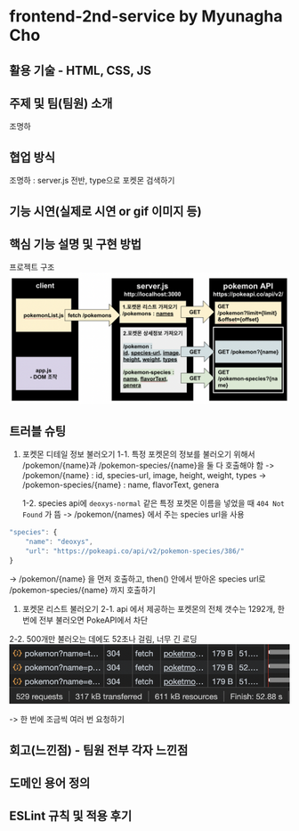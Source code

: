 # frontend-2nd-service by Myunagha Cho

## 활용 기술 - HTML, CSS, JS

## 주제 및 팀(팀원) 소개

조명하

## 협업 방식

조명하 : server.js 전반, type으로 포켓몬 검색하기

## 기능 시연(실제로 시연 or gif 이미지 등)

## 핵심 기능 설명 및 구현 방법

프로젝트 구조
![]('./../프로젝트%20구조.png)

## 트러블 슈팅

1. 포켓몬 디테일 정보 불러오기
   1-1. 특정 포켓몬의 정보를 불러오기 위해서 /pokemon/{name}과 /pokemon-species/{name}을 둘 다 호출해야 함
   -> /pokemon/{name} : id, species-url, image, height, weight, types
   -> /pokemon-species/{name} : name, flavorText, genera

    1-2. species api에 `deoxys-normal` 같은 특정 포켓몬 이름을 넣었을 때 `404 Not Found` 가 뜸
    -> /pokemon/{names} 에서 주는 species url을 사용

```javascript
"species": {
    "name": "deoxys",
    "url": "https://pokeapi.co/api/v2/pokemon-species/386/"
}
```

-> /pokemon/{name} 을 먼저 호출하고, then() 안에서 받아온 species url로 /pokemon-species/{name} 까지 호출하기

1. 포켓몬 리스트 불러오기
   2-1. api 에서 제공하는 포켓몬의 전체 갯수는 1292개, 한 번에 전부 불러오면 PokeAPI에서 차단

2-2. 500개만 불러오는 데에도 52초나 걸림, 너무 긴 로딩
![]('./../req_500.png)

-> 한 번에 조금씩 여러 번 요청하기

## 회고(느낀점) - 팀원 전부 각자 느낀점

## 도메인 용어 정의

## ESLint 규칙 및 적용 후기
